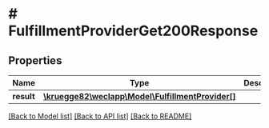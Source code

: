 # # FulfillmentProviderGet200Response

## Properties

Name | Type | Description | Notes
------------ | ------------- | ------------- | -------------
**result** | [**\kruegge82\weclapp\Model\FulfillmentProvider[]**](FulfillmentProvider.md) |  | [optional]

[[Back to Model list]](../../README.md#models) [[Back to API list]](../../README.md#endpoints) [[Back to README]](../../README.md)
